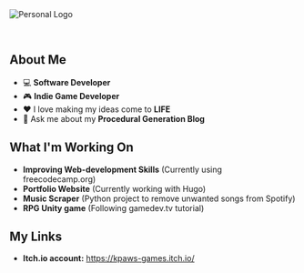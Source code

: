 <img src="https://user-images.githubusercontent.com/58745400/117227706-afdb7800-add4-11eb-897f-c48df5445529.png" alt="Personal Logo" style="text-align: center; margin-bottom: 30px;"/>

## About Me ##
-   :computer: **Software Developer**
-   :video_game: **Indie Game Developer**
-   :heart: I love making my ideas come to **LIFE**
-   💬 Ask me about my **Procedural Generation Blog**

## What I'm Working On ##
- **Improving Web-development Skills** (Currently using freecodecamp.org)
- **Portfolio Website** (Currently working with Hugo)
- **Music Scraper** (Python project to remove unwanted songs from Spotify)
- **RPG Unity game** (Following gamedev.tv tutorial)

## My Links ##
- **Itch.io account:** https://kpaws-games.itch.io/
